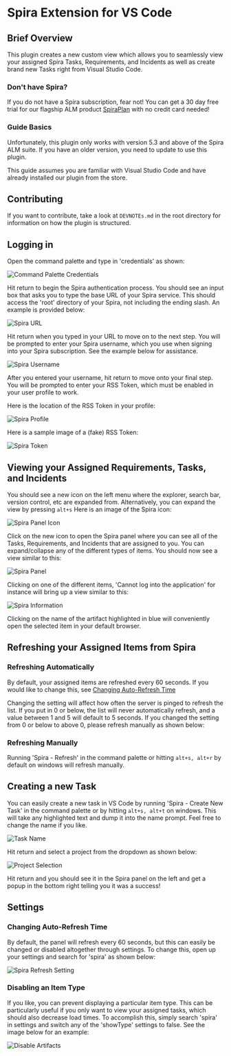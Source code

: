 # Spira Extension for VS Code

## Brief Overview
This plugin creates a new custom view which allows you to seamlessly view your assigned Spira Tasks, Requirements, and Incidents as well as create brand new Tasks right from Visual Studio Code.

### Don't have Spira?
If you do not have a Spira subscription, fear not! You can get a 30 day free trial for our flagship ALM product [SpiraPlan](http://www.inflectra.com/SpiraPlan/) with no credit card needed!

### Guide Basics
Unfortunately, this plugin only works with version 5.3 and above of the Spira ALM suite. If you have an older version, you need to update to use this plugin.

This guide assumes you are familiar with Visual Studio Code and have already installed our plugin from the store. 

## Contributing
If you want to contribute, take a look at `DEVNOTEs.md` in the root directory for information on how the plugin is structured. 

## Logging in
Open the command palette and type in 'credentials' as shown: 

![Command Palette Credentials](https://raw.githubusercontent.com/Inflectra/spira-vscode/master/media/Accessing%20Credentials.PNG)

Hit return to begin the Spira authentication process. You should see an input box that asks you to type the base URL of your Spira service. This should access the 'root' directory of your Spira, not including the ending slash. An example is provided below:

![Spira URL](https://raw.githubusercontent.com/Inflectra/spira-vscode/master/media/Url.PNG)

Hit return when you typed in your URL to move on to the next step. You will be prompted to enter your Spira username, which you use when signing into your Spira subscription. See the example below for assistance.

![Spira Username](https://raw.githubusercontent.com/Inflectra/spira-vscode/master/media/Username.PNG)

After you entered your username, hit return to move onto your final step. You will be prompted to enter your RSS Token, which must be enabled in your user profile to work. 

Here is the location of the RSS Token in your profile:

![Spira Profile](https://raw.githubusercontent.com/Inflectra/spira-vscode/master/media/Spira%20Profile.PNG)

Here is a sample image of a (fake) RSS Token:

![Spira Token](https://raw.githubusercontent.com/Inflectra/spira-vscode/master/media/RSS%20Token.PNG)

## Viewing your Assigned Requirements, Tasks, and Incidents
You should see a new icon on the left menu where the explorer, search bar, version control, etc are expanded from. Alternatively, you can expand the view by pressing `alt+s` Here is an image of the Spira icon:

![Spira Panel Icon](https://raw.githubusercontent.com/Inflectra/spira-vscode/master/media/Panel%20Icon.PNG)

Click on the new icon to open the Spira panel where you can see all of the Tasks, Requirements, and Incidents that are assigned to you. You can expand/collapse any of the different types of items. You should now see a view similar to this:

![Spira Panel](https://raw.githubusercontent.com/Inflectra/spira-vscode/master/media/Panel.PNG)

Clicking on one of the different items, 'Cannot log into the application' for instance will bring up a view similar to this:

![Spira Information](https://raw.githubusercontent.com/Inflectra/spira-vscode/master/media/Artifact%20Information.PNG)

Clicking on the name of the artifact highlighted in blue will conveniently open the selected item in your default browser. 

## Refreshing your Assigned Items from Spira
### Refreshing Automatically
By default, your assigned items are refreshed every 60 seconds. If you would like to change this, see [Changing Auto-Refresh Time](#Changing-Auto-Refresh-Time)

Changing the setting will affect how often the server is pinged to refresh the list. If you put in 0 or below, the list will never automatically refresh, and a value between 1 and 5 will default to 5 seconds. If you changed the setting from 0 or below to above 0, please refresh manually as shown below:
### Refreshing Manually
Running 'Spira - Refresh' in the command palette or hitting `alt+s, alt+r` by default on windows will refresh manually.

## Creating a new Task
You can easily create a new task in VS Code by running 'Spira - Create New Task' in the command palette or by hitting `alt+s, alt+t` on windows. This will take any highlighted text and dump it into the name prompt. Feel free to change the name if you like.

![Task Name](https://raw.githubusercontent.com/Inflectra/spira-vscode/master/media/Task%20Name.PNG)

Hit return and select a project from the dropdown as shown below:

![Project Selection](https://raw.githubusercontent.com/Inflectra/spira-vscode/master/media/Project%20Select.PNG)

Hit return and you should see it in the Spira panel on the left and get a popup in the bottom right telling you it was a success!

## Settings
### Changing Auto-Refresh Time
By default, the panel will refresh every 60 seconds, but this can easily be changed or disabled altogether through settings. To change this, open up your settings and search for 'spira' as shown below:

![Spira Refresh Setting](https://raw.githubusercontent.com/Inflectra/spira-vscode/master/media/Refresh%20Setting.PNG)

### Disabling an Item Type
If you like, you can prevent displaying a particular item type. This can be particularly useful if you only want to view your assigned tasks, which should also decrease load times. To accomplish this, simply search 'spira' in settings and switch any of the 'showType' settings to false. See the image below for an example:

![Disable Artifacts](https://raw.githubusercontent.com/Inflectra/spira-vscode/master/media/Disable%20Artifact%20Type.PNG)
